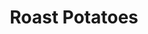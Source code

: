 ---
title: "Roast Potatoes"
description: "Crispy roast potatoes based on Modernist Cuisine"
pubDate: "May 24 2023"
prep: "10 min"
cook: "0 min"
ingredients: 
  - "1 oz salt"
  - "2 quarts water"
  - "1/2 tsp baking soda"
  - "4 lbs potatoes"
  - "Extra-virgin olive oil"
instructions:
  - "Boil potatoes for ~ 10 minutes until fork-soft in salted water"
  - "Toss with salt, oil and pepper, forming an exterior layer that is rough"
  - "Roast at 400 F with convection or 450 F without convection for 30 minutes"
  - "Flip potatoes"
  - "Roast for another 30 minutes"
tags: ['staple']
---